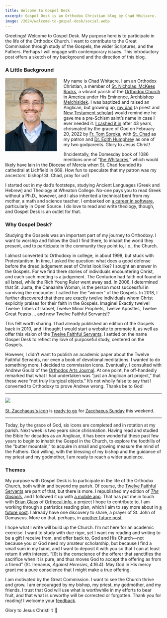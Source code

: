 ```yaml
---
title: Welcome to Gospel Desk
excerpt: Gospel Desk is an Orthodox Christian blog by Chad Whitacre.
image: /2024/welcome-to-gospel-desk/social.webp
---
```


Greetings! Welcome to Gospel Desk. My purpose here is to participate in the
life of the Orthodox Church. I want to contribute to the Great Commission
through study of the Gospels, the wider Scriptures, and the Fathers. Perhaps I
will engage with contemporary issues. This introductory post offers a sketch 
of my background and the direction of this blog.

### A Little Background 

<div><a href="chadwhitacre.jpg"><img src="/about/chadwhitacre.small.jpg" style="float: left; margin: 0 16pt 16pt 0; width: 33%;"></a></div>

My name is Chad Whitacre. I am an Orthodox Christian, a member of [St.
Nicholas, McKees Rocks](https://orthodoxpittsburgh.org/), a vibrant parish of
the [Orthodox Church in America](https://www.oca.org/) under His Eminence,
[Archbishop Melchisidek](https://www.ocadwpa.org/ourbishop). I was baptized and
raised an Anglican, but growing up, [my dad](https://singinghome.com/) (a
priest and [New Testament scholar](https://whitacregreek.com/)) would remind me
he gave me a pre-Schism saint’s name in case I ever needed it. [I cashed
it
in](https://www.ancientfaith.com/podcasts/aftodaylive/the_ups_and_downs_of_the_journey_to_orthodox_christianity)
after 43 years, chrismated by the grace of God on February 20, 2022 by [Fr. Tom
Soroka](https://www.ancientfaith.com/contributors/tom_soroka), with [St.
Chad](https://orthochristian.com/101836.html) as my patron and [Dr. Edith
Humphrey](https://edithmhumphrey.com/) as one of my two godparents. Glory to
Jesus Christ!

(Incidentally, the Domesday book of 1086 mentions one of “[the
Whitacres](https://en.wikipedia.org/wiki/Nether_Whitacre),” which would likely
have lain in the Diocese of Mercia when St. Chad founded its cathedral at
Lichfield in 669. How fun to speculate that my patron was my ancestors’ bishop!
St. Chad, pray for us!)

I started out in my dad’s footsteps, studying Ancient Languages (Greek and
Hebrew) and Theology at Wheaton College. No-one pays you to read Greek without
a Ph.D., however, and I also inherited a technical bent from my mother, a math
and science teacher. I embarked on [a career in
software](https://chadwhitacre.com/), particularly in Open Source. I do love to
read and write theology, though, and Gospel Desk is an outlet for that.

### Why Gospel Desk?

Studying the Gospels was an important part of my journey to Orthodoxy. I want
to worship and follow the God I find there, to inhabit the world they present,
and to participate in the community they point to, i.e., the Church.

I almost converted to Orthodoxy in college, in about 1998, but stuck with
Protestantism. In time, I asked the question: what does a good defense before
the dread judgement seat of Christ look like? I sought an answer in the
Gospels. For we find there stories of individuals encountering Christ, and each
such meeting is a judgement. The Centurion had faith not found in all Israel,
while the Rich Young Ruler went away sad. In 2008, I determined that St. Justa,
the Canaanite Woman, is the person most successful in surviving the encounter.
I called her the “winner” of the Gospels. In 2018, I further discovered that
there are exactly twelve individuals whom Christ explicitly praises for their
faith in the Gospels. Imagine! Exactly twelve! Twelve Tribes of Israsel, Twelve
Minor Prophets, Twelve Apostles, Twelve Great Feasts ... and now Twelve Faithful
Servants!? 

This felt worth sharing. I had already published an edition of the Gospels back
in 2010, and I thought I would start a website to promote it, as well as offer
this vision of the [Twelve Faithful Servants](/the-twelve-faithful-servants/).
I settled on the name Gospel Desk to reflect my love of purposeful study,
centered on the Gospels.

However, I didn’t want to publish an academic paper about the Twelve Faithful
Servants, nor even a book of devotional meditations. I wanted to do something
more. I decided to commission icons. Eventually, I consulted with Andrew Gould
of the [Orthodox Arts Journal](https://orthodoxartsjournal.org/). At one point,
he off-handedly remarked that what I had undertaken was “just an Anglican art
project,” that these were “not truly liturgical objects.” It’s not wholly false
to say that I converted to Orthodoxy to prove Andrew wrong. Thanks be to God!

---

<a href="./tetrapod.webp"><img src="./tetrapod.webp"></a> 
<div class="caption"><a href="/the-twelve-faithful-servants/st-zacchaeus/">St.
Zacchaeus's icon</a> is <a href="https://www.facebook.com/OrthodoxPittsburgh/videos/1021074838986786?t=7401">ready to go</a> for <a
href="https://www.oca.org/saints/lives/2024/02/18/1-sunday-of-zacchaeus">Zacchaeus
Sunday</a> this weekend.</div>

---

Today, by the grace of God, six icons are completed and in rotation at my
parish. Next week is two years since chrismation. Having read and studied the
Bible for decades as an Anglican, it has been wonderful these past few years to
begin to inhabit the Gospel in the Church, to explore the foothills of the
“butter mountain,” to acquire in small and growing measure the mind of the
Fathers. God willing, with the blessing of my bishop and the guidance of my
priest and my godmother, I am ready to reach a wider audience.

### Themes

My purpose with Gospel Desk is to participate in the life of the Orthodox
Church, both within and beyond my parish. Of course, the [Twelve Faithful
Servants](/the-twelve-faithful-servants/) are part of that, but there is more.
I republished my edition of [_The Gospels_](/the-gospels), and I followed it up
with [a mobile app](/app/). That has put me in touch with [Brian
Glass](https://parochianus.blog/) of [Orthocal.info](https://orthocal.info/), a
project I hope to contribute to. I am working through a patristics reading
plan, which I aim to say more about in [a future
post](https://github.com/gospeldesk/www.gospeldesk.org/issues/29). I already
have one discovery to share, a prayer of St. John of Damascus. More on that, perhaps, in
[another future post](https://github.com/gospeldesk/www.gospeldesk.org/issues/31).

I hope what I write will build up the Church. I’m not here for an academic
exercise. I want to study with due rigor, yet I want my reading and writing to
be a gift I receive from, and offer back to, God and His Church—not because you
or God need my amateur scholarship, but because I find a small sum in my hand,
and I want to deposit it with you so that I can at least return it with
interest. “[I]t is the conscience of the offerer that sanctifies the sacrifice
when it is pure, and thus moves God to accept the offering as from a friend”
(St. Irenaeus, _Against Heresies_, 4.16.4). May God in His mercy grant me a
pure conscience that I might make a true offering.

I am motivated by the Great Commission. I want to see the Church thrive and
grow. I am encouraged by my bishop, my priest, my godmother, and my friends. I
trust that God will use what is worthwhile in my efforts to bear fruit, and
that what is unworthy will be corrected or forgotten. Thank you for reading!
I welcome your [feedback](mailto:chad@zetaweb.com).

Glory to Jesus Christ! ☦️ 💃
